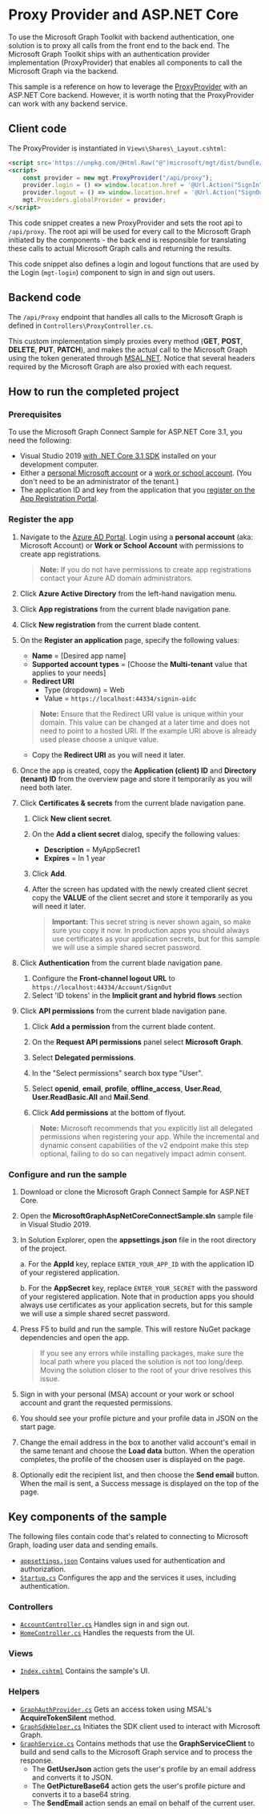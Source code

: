# Proxy Provider and ASP.NET Core

To use the Microsoft Graph Toolkit with backend authentication, one solution is to proxy all calls from the front end to the back end. The Microsoft Graph Toolkit ships with an authentication provider implementation (ProxyProvider) that enables all components to call the Microsoft Graph via the backend. 

This sample is a reference on how to leverage the [ProxyProvider](https://learn.microsoft.com/graph/toolkit/providers/proxy) with an ASP.NET Core backend. However, it is worth noting that the ProxyProvider can work with any backend service.

## Client code

The ProxyProvider is instantiated in `Views\Shares\_Layout.cshtml`:

```html
<script src='https://unpkg.com/@Html.Raw("@")microsoft/mgt/dist/bundle/mgt-loader.js'></script>
<script>
    const provider = new mgt.ProxyProvider("/api/proxy");
    provider.login = () => window.location.href = '@Url.Action("SignIn", "Account")';
    provider.logout = () => window.location.href = '@Url.Action("SignOut", "Account")';
    mgt.Providers.globalProvider = provider;
</script>
```

This code snippet creates a new ProxyProvider and sets the root api to `/api/proxy`. The root api will be used for every call to the Microsoft Graph initiated by the components - the back end is responsible for translating these calls to actual Microsoft Graph calls and returning the results.

This code snippet also defines a login and logout functions that are used by the Login (`mgt-login`) component to sign in and sign out users.

## Backend code

The `/api/Proxy` endpoint that handles all calls to the Microsoft Graph is defined in `Controllers\ProxyController.cs`. 

This custom implementation simply proxies every method (**GET**, **POST**, **DELETE**, **PUT**, **PATCH**), and makes the actual call to the Microsoft Graph using the token generated through [MSAL.NET](https://github.com/AzureAD/microsoft-authentication-library-for-dotnet). Notice that several headers required by the Microsoft Graph are also proxied with each request.

## How to run the completed project

### Prerequisites

To use the Microsoft Graph Connect Sample for ASP.NET Core 3.1, you need the following:

- Visual Studio 2019 [with .NET Core 3.1 SDK](https://www.microsoft.com/net/download/core) installed on your development computer.
- Either a [personal Microsoft account](https://signup.live.com) or a [work or school account](https://dev.office.com/devprogram). (You don't need to be an administrator of the tenant.)
- The application ID and key from the application that you [register on the App Registration Portal](#register-the-app).

### Register the app

1. Navigate to the [Azure AD Portal](https://portal.azure.com). Login using a **personal account** (aka: Microsoft Account) or **Work or School Account** with permissions to create app registrations.

   > **Note:** If you do not have permissions to create app registrations contact your Azure AD domain administrators.

2. Click **Azure Active Directory** from the left-hand navigation menu.

3. Click **App registrations** from the current blade navigation pane.

4. Click **New registration** from the current blade content.

5. On the **Register an application** page, specify the following values:

   - **Name** = [Desired app name]
   - **Supported account types** = [Choose the **Multi-tenant** value that applies to your needs]
   - **Redirect URI**
     - Type (dropdown) = Web
     - Value = `https://localhost:44334/signin-oidc`

   > **Note:** Ensure that the Redirect URI value is unique within your domain. This value can be changed at a later time and does not need to point to a hosted URI. If the example URI above is already used please choose a unique value.
   - Copy the **Redirect URI** as you will need it later.

6. Once the app is created, copy the **Application (client) ID** and **Directory (tenant) ID** from the overview page and store it temporarily as you will need both later.

7. Click **Certificates & secrets** from the current blade navigation pane.

   1. Click **New client secret**.
   2. On the **Add a client secret** dialog, specify the following values:

      - **Description** = MyAppSecret1
      - **Expires** = In 1 year

   3. Click **Add**.

   4. After the screen has updated with the newly created client secret copy the **VALUE** of the client secret and store it temporarily as you will need it later.

      > **Important:** This secret string is never shown again, so make sure you copy it now.
      > In production apps you should always use certificates as your application secrets, but for this sample we will use a simple shared secret password.

8. Click **Authentication** from the current blade navigation pane.
   1. Configure the **Front-channel logout URL** to `https://localhost:44334/Account/SignOut`
   2. Select 'ID tokens' in the **Implicit grant and hybrid flows** section

9. Click **API permissions** from the current blade navigation pane.

   1. Click **Add a permission** from the current blade content.
   2. On the **Request API permissions** panel select **Microsoft Graph**.

   3. Select **Delegated permissions**.
   4. In the "Select permissions" search box type "User".
   5. Select **openid**, **email**, **profile**, **offline_access**, **User.Read**, **User.ReadBasic.All** and **Mail.Send**.

   6. Click **Add permissions** at the bottom of flyout.

   > **Note:** Microsoft recommends that you explicitly list all delegated permissions when registering your app. While the incremental and dynamic consent capabilities of the v2 endpoint make this step optional, failing to do so can negatively impact admin consent.

### Configure and run the sample

1. Download or clone the Microsoft Graph Connect Sample for ASP.NET Core.

2. Open the **MicrosoftGraphAspNetCoreConnectSample.sln** sample file in Visual Studio 2019.

3. In Solution Explorer, open the **appsettings.json** file in the root directory of the project.

   a. For the **AppId** key, replace `ENTER_YOUR_APP_ID` with the application ID of your registered application.

   b. For the **AppSecret** key, replace `ENTER_YOUR_SECRET` with the password of your registered application. Note that in production apps you should always use certificates as your application secrets, but for this sample we will use a simple shared secret password.

4. Press F5 to build and run the sample. This will restore NuGet package dependencies and open the app.

   > If you see any errors while installing packages, make sure the local path where you placed the solution is not too long/deep. Moving the solution closer to the root of your drive resolves this issue.

5. Sign in with your personal (MSA) account or your work or school account and grant the requested permissions.

6. You should see your profile picture and your profile data in JSON on the start page.

7. Change the email address in the box to another valid account's email in the same tenant and choose the **Load data** button. When the operation completes, the profile of the choosen user is displayed on the page.

8. Optionally edit the recipient list, and then choose the **Send email** button. When the mail is sent, a Success message is displayed on the top of the page.

## Key components of the sample

The following files contain code that's related to connecting to Microsoft Graph, loading user data and sending emails.

- [`appsettings.json`](Proxy-Provider-Asp-Net-Core/appsettings.json) Contains values used for authentication and authorization.
- [`Startup.cs`](Proxy-Provider-Asp-Net-Core/Startup.cs) Configures the app and the services it uses, including authentication.

### Controllers

- [`AccountController.cs`](Proxy-Provider-Asp-Net-Core/Controllers/AccountController.cs) Handles sign in and sign out.
- [`HomeController.cs`](Proxy-Provider-Asp-Net-Core/Controllers/HomeController.cs) Handles the requests from the UI.

### Views

- [`Index.cshtml`](Proxy-Provider-Asp-Net-Core/Views/Home/Index.cshtml) Contains the sample's UI.

### Helpers

- [`GraphAuthProvider.cs`](Proxy-Provider-Asp-Net-Core/Helpers/GraphAuthProvider.cs) Gets an access token using MSAL's **AcquireTokenSilent** method.
- [`GraphSdkHelper.cs`](Proxy-Provider-Asp-Net-Core/Helpers/GraphSDKHelper.cs) Initiates the SDK client used to interact with Microsoft Graph.
- [`GraphService.cs`](Proxy-Provider-Asp-Net-Core/Helpers/GraphService.cs) Contains methods that use the **GraphServiceClient** to build and send calls to the Microsoft Graph service and to process the response.
  - The **GetUserJson** action gets the user's profile by an email address and converts it to JSON.
  - The **GetPictureBase64** action gets the user's profile picture and converts it to a base64 string.
  - The **SendEmail** action sends an email on behalf of the current user.
